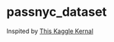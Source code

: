 # passnyc_dataset

Inspited by [This Kaggle Kernal](https://www.kaggle.com/m2skills/passnyc-ds-for-good-complete-eda)

